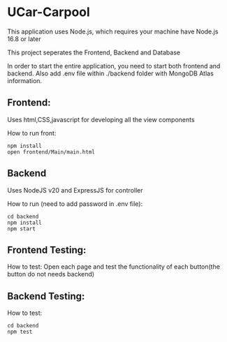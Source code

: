 # UCar-Carpool

This application uses Node.js, which requires your machine have Node.js 16.8 or later

This project seperates the Frontend, Backend and Database

In order to start the entire application, you need to start both frontend and backend. Also add .env file within ./backend folder with MongoDB Atlas information.

## Frontend:
Uses html,CSS,javascript for developing all the view components

How to run front:
```
npm install
open frontend/Main/main.html
```

## Backend
Uses NodeJS v20 and ExpressJS for controller

How to run (need to add password in .env file):
```
cd backend
npm install
npm start
```

## Frontend Testing:
How to test:
Open each page and test the functionality of each button(the button do not needs backend)

## Backend Testing:
How to test:
```
cd backend
npm test
```

